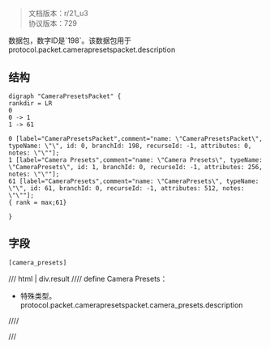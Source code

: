 # <!-- md:samp CameraPresetsPacket -->

> 文档版本：r/21_u3<br/>协议版本：729

<!-- md:samp CameraPresetsPacket -->数据包，数字ID是`198`。该数据包用于protocol.packet.camerapresetspacket.description

## 结构

```viz
digraph "CameraPresetsPacket" {
rankdir = LR
0
0 -> 1
1 -> 61

0 [label="CameraPresetsPacket",comment="name: \"CameraPresetsPacket\", typeName: \"\", id: 0, branchId: 198, recurseId: -1, attributes: 0, notes: \"\""];
1 [label="Camera Presets",comment="name: \"Camera Presets\", typeName: \"CameraPresets\", id: 1, branchId: 0, recurseId: -1, attributes: 256, notes: \"\""];
61 [label="CameraPresets",comment="name: \"CameraPresets\", typeName: \"\", id: 61, branchId: 0, recurseId: -1, attributes: 512, notes: \"\""];
{ rank = max;61}

}

```

## 字段

```title='CameraPresetsPacket'
[camera_presets]
```

/// html | div.result
//// define
Camera Presets：[<!-- md:samp CameraPresets -->](../types/camerapresets.md)

- 特殊类型。protocol.packet.camerapresetspacket.camera_presets.description


////

///

